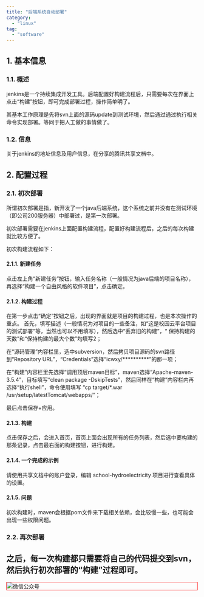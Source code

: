 ```yaml
---
title: "后端系统自动部署"
category:
  - "linux"
tag:
  - "software"
---
```


## 1. 基本信息

### 1.1. 概述

jenkins是一个持续集成开发工具。后端配置好构建流程后，只需要每次在界面上点击“构建”按钮，即可完成部署过程，操作简单明了。

其基本工作原理是先将svn上面的源码update到测试环境，然后通过通过执行相关命令实现部署。等同于把人工做的事情做了。

### 1.2. 信息

关于jenkins的地址信息及用户信息，在分享的腾讯共享文档中。

## 2. 配置过程

### 2.1. 初次部署

所谓初次部署是指，新开发了一个java后端系统，这个系统之前并没有在测试环境（即公司200服务器）中部署过，是第一次部署。

初次部署需要在jenkins上面配置构建流程，配置好构建流程后，之后的每次构建就比较方便了。

初次构建流程如下：

#### 2.1.1. 新建任务

点击左上角“新建任务”按钮，输入任务名称（一般情况为java后端的项目名称），再选择“构建一个自由风格的软件项目”，点击确定。

#### 2.1.2. 构建过程

在第一步点击“确定”按钮之后，出现的界面就是项目的构建过程，也是本次操作的重点。
首先，填写描述（一般情况为对项目的一些备注，如“这是校园云平台项目的测试部署”等，当然也可以不用填写），然后选中“丢弃旧的构建”，“	保持构建的天数”和“保持构建的最大个数”均填写2；

在“源码管理”内容栏里，选中subversion，然后拷贝项目源码的svn路径到“Repository URL”，“Credentials”选择“icwxy/**********”的那一项；

在“构建”内容栏里先选择“调用顶层maven目标”，maven选择“Apache-maven-3.5.4”，目标填写“clean package -DskipTests”，然后同样在“构建”内容栏内再选择“执行shell”，命令使用填写 “cp target/*.war /usr/setup/latestTomcat/webapps/”；

最后点击保存+应用。

#### 2.1.3. 构建

点击保存之后，会进入首页，首页上面会出现所有的任务列表，然后选中要构建的那条记录，点击最右面的构建按钮，进行构建。

#### 2.1.4. 一个完成的示例

请使用共享文档中的账户登录，编辑 school-hydroelectricity 项目进行查看具体的设置。

#### 2.1.5. 问题

初次构建时，maven会根据pom文件来下载相关依赖，会比较慢一些，也可能会出现一些权限问题。

### 2.2. 再次部署

之后，每一次构建都只需要将自己的代码提交到svn，然后执行初次部署的“构建”过程即可。
---

<img style="border:1px red solid; display:block; margin:0 auto;" :src="$withBase('/qrcode.jpg')" alt="微信公众号" />

